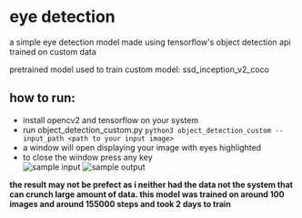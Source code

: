 # eye detection
a simple eye detection model made using tensorflow's object detection api trained on custom data

pretrained model used to train custom model: ssd_inception_v2_coco

## how to run:
- install opencv2 and tensorflow on your system
- run object_detection_custom.py `python3 object_detection_custom --input_path <path to your input image>`
- a window will open displaying your image with eyes highlighted
- to close the window press any key \
![sample input](https://github.com/planetred-cc/eye_detection/blob/master/sample_input.jpg)
![sample output](https://github.com/planetred-cc/eye_detection/blob/master/sample_output.jpg)


**the result may not be prefect as i neither had the data not the system that can crunch large amount of data. this model was trained on around 100 images and around 155000 steps and took 2 days to train**

